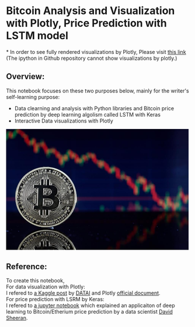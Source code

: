 # Bitcoin Analysis and Visualization with Plotly, Price Prediction with LSTM model
\* In order to see fully rendered visualizations by Plotly, Please visit [this link](https://nbviewer.jupyter.org/github/AsunaMasuda/Bitcoin_plotly_keras/tree/master/Bitcoin%20Analysis%20and%20Visualization%20with%20Plotly,%20Price%20Prediction%20with%20Keras.ipynb) (The ipython in Github repository cannot show visualizations by plotly.)

## Overview:
This notebook focuses on these two purposes below, mainly for the writer's self-learning purpose:

- Data clearning and analysis with Python libraries and Bitcoin price prediction by deep learning algolism called LSTM with Keras
- Interactive Data visualizations with Plotly

<p><img src="bit_image.jpg" style="width:500px"></p>

## Reference:
To create this notebook, 
<br>For data visualization with Plotly:
<br>I refered to [a Kaggle post](https://www.kaggle.com/kanncaa1/plotly-tutorial-for-beginners) by [DATAI](https://www.kaggle.com/kanncaa1) and Plotly [official document](https://plot.ly/python/).
<br>For price prediction with LSRM by Keras:
<br>I refered to [a jupyter notebook](https://github.com/dashee87/blogScripts/blob/master/Jupyter/2017-11-20-predicting-cryptocurrency-prices-with-deep-learning.ipynb) which explained an applicaiton of deep learning to Bitcoin/Etherium price prediction by a data scientist [David Sheeran](https://dashee87.github.io/about/).
